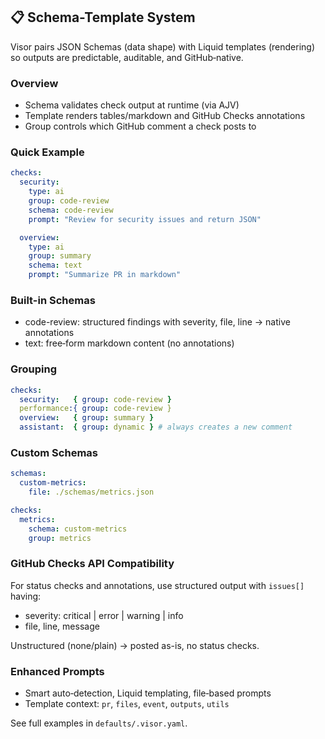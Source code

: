 ## 📋 Schema-Template System

Visor pairs JSON Schemas (data shape) with Liquid templates (rendering) so outputs are predictable, auditable, and GitHub‑native.

### Overview
- Schema validates check output at runtime (via AJV)
- Template renders tables/markdown and GitHub Checks annotations
- Group controls which GitHub comment a check posts to

### Quick Example

```yaml
checks:
  security:
    type: ai
    group: code-review
    schema: code-review
    prompt: "Review for security issues and return JSON"

  overview:
    type: ai
    group: summary
    schema: text
    prompt: "Summarize PR in markdown"
```

### Built-in Schemas
- code-review: structured findings with severity, file, line → native annotations
- text: free‑form markdown content (no annotations)

### Grouping

```yaml
checks:
  security:   { group: code-review }
  performance:{ group: code-review }
  overview:   { group: summary }
  assistant:  { group: dynamic } # always creates a new comment
```

### Custom Schemas

```yaml
schemas:
  custom-metrics:
    file: ./schemas/metrics.json

checks:
  metrics:
    schema: custom-metrics
    group: metrics
```

### GitHub Checks API Compatibility

For status checks and annotations, use structured output with `issues[]` having:
- severity: critical | error | warning | info
- file, line, message

Unstructured (none/plain) → posted as-is, no status checks.

### Enhanced Prompts
- Smart auto‑detection, Liquid templating, file‑based prompts
- Template context: `pr`, `files`, `event`, `outputs`, `utils`

See full examples in `defaults/.visor.yaml`.

